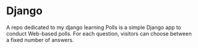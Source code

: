 # Django
A repo dedicated to my django learning
Polls is a simple Django app to conduct Web-based polls. For each
question, visitors can choose between a fixed number of answers.
